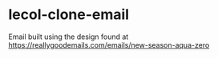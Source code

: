 # lecol-clone-email
Email built using the design found at https://reallygoodemails.com/emails/new-season-aqua-zero
